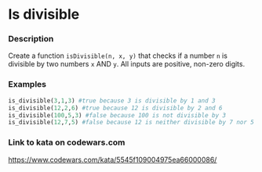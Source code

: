 # Is divisible

### Description
Create a function `isDivisible(n, x, y)` that checks if a number `n` is divisible by two numbers `x` AND `y`. All inputs are positive, non-zero digits.

### Examples
```ruby
is_divisible(3,1,3) #true because 3 is divisible by 1 and 3
is_divisible(12,2,6) #true because 12 is divisible by 2 and 6
is_divisible(100,5,3) #false because 100 is not divisible by 3
is_divisible(12,7,5) #false because 12 is neither divisible by 7 nor 5
```

### Link to kata on codewars.com
https://www.codewars.com/kata/5545f109004975ea66000086/
